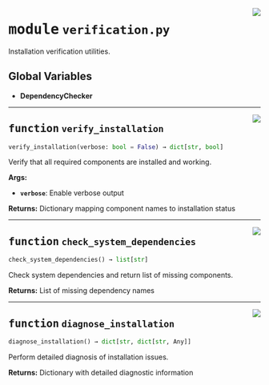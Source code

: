 <!-- markdownlint-disable -->

<a href="https://github.com/henriqueslab/rxiv-maker/blob/main/src/src/rxiv_maker/install/utils/verification.py#L0"><img align="right" style="float:right;" src="https://img.shields.io/badge/-source-cccccc?style=flat-square"></a>

# <kbd>module</kbd> `verification.py`
Installation verification utilities. 

**Global Variables**
---------------
- **DependencyChecker**

---

<a href="https://github.com/henriqueslab/rxiv-maker/blob/main/src/src/rxiv_maker/install/utils/verification.py#L18"><img align="right" style="float:right;" src="https://img.shields.io/badge/-source-cccccc?style=flat-square"></a>

## <kbd>function</kbd> `verify_installation`

```python
verify_installation(verbose: bool = False) → dict[str, bool]
```

Verify that all required components are installed and working. 



**Args:**
 
 - <b>`verbose`</b>:  Enable verbose output 



**Returns:**
 Dictionary mapping component names to installation status 


---

<a href="https://github.com/henriqueslab/rxiv-maker/blob/main/src/src/rxiv_maker/install/utils/verification.py#L52"><img align="right" style="float:right;" src="https://img.shields.io/badge/-source-cccccc?style=flat-square"></a>

## <kbd>function</kbd> `check_system_dependencies`

```python
check_system_dependencies() → list[str]
```

Check system dependencies and return list of missing components. 



**Returns:**
  List of missing dependency names 


---

<a href="https://github.com/henriqueslab/rxiv-maker/blob/main/src/src/rxiv_maker/install/utils/verification.py#L152"><img align="right" style="float:right;" src="https://img.shields.io/badge/-source-cccccc?style=flat-square"></a>

## <kbd>function</kbd> `diagnose_installation`

```python
diagnose_installation() → dict[str, dict[str, Any]]
```

Perform detailed diagnosis of installation issues. 



**Returns:**
  Dictionary with detailed diagnostic information 


